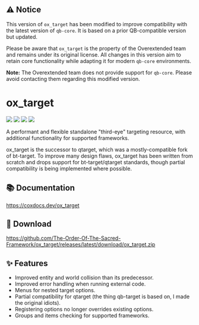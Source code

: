 ## ⚠️ Notice

This version of `ox_target` has been modified to improve compatibility with the latest version of `qb-core`. It is based on a prior QB-compatible version but updated.

Please be aware that `ox_target` is the property of the Overextended team and remains under its original license. All changes in this version aim to retain core functionality while adapting it for modern `qb-core` environments.

**Note:** The Overextended team does not provide support for `qb-core`. Please avoid contacting them regarding this modified version.

# ox_target

![](https://img.shields.io/github/downloads/The-Order-Of-The-Sacred-Framework/ox_target/total?logo=github)
![](https://img.shields.io/github/downloads/The-Order-Of-The-Sacred-Framework/ox_target/latest/total?logo=github)
![](https://img.shields.io/github/contributors/The-Order-Of-The-Sacred-Framework/ox_target?logo=github)
![](https://img.shields.io/github/v/release/The-Order-Of-The-Sacred-Framework/ox_target?logo=github) 


A performant and flexible standalone "third-eye" targeting resource, with additional functionality for supported frameworks.

ox_target is the successor to qtarget, which was a mostly-compatible fork of bt-target.
To improve many design flaws, ox_target has been written from scratch and drops support for bt-target/qtarget standards, though partial compatibility is being implemented where possible.


## 📚 Documentation

https://coxdocs.dev/ox_target

## 💾 Download

https://github.com/The-Order-Of-The-Sacred-Framework/ox_target/releases/latest/download/ox_target.zip

## ✨ Features

- Improved entity and world collision than its predecessor.
- Improved error handling when running external code.
- Menus for nested target options.
- Partial compatibility for qtarget (the thing qb-target is based on, I made the original idiots).
- Registering options no longer overrides existing options.
- Groups and items checking for supported frameworks.

